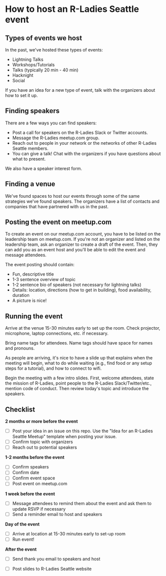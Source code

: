 
How to host an R-Ladies Seattle event
==========================

## Types of events we host

In the past, we've hosted these types of events:

* Lightning Talks
* Workshops/Tutorials
* Talks (typically 20 min - 40 min)
* Hacknight
* Social

If you have an idea for a new type of event, talk with the organizers about how to set it up.

## Finding speakers

There are a few ways you can find speakers:

* Post a call for speakers on the R-Ladies Slack or Twitter accounts.
* Message the R-Ladies meetup.com group.
* Reach out to people in your network or the networks of other R-Ladies Seattle members.
* You can give a talk! Chat with the organizers if you have questions about what to present. 

We also have a speaker interest form. 

## Finding a venue

We've found spaces to host our events through some of the same strategies we've found speakers. The organizers have a list of contacts and companies that have partnered with us in the past.

## Posting the event on meetup.com

To create an event on our meetup.com account, you have to be listed on the leadership team on meetup.com. If you're not an organizer and listed on the leadership team, ask an organizer to create a draft of the event. Then, they can add you as an event host and you'll be able to edit the event and message attendees.

The event posting should contain:

* Fun, descriptive title
* 1-3 sentence overview of topic
* 1-2 sentence bio of speakers (not necessary for lightning talks)
* Details: location, directions (how to get in building), food availability, duration
* A picture is nice!

## Running the event

Arrive at the venue 15-30 minutes early to set up the room. Check projector, microphone, laptop connections, etc. if necessary. 

Bring name tags for attendees. Name tags should have space for names and pronouns. 

As people are arriving, it's nice to have a slide up that explains when the meeting will begin, what to do while waiting (e.g., find food or any setup steps for a tutorial), and how to connect to wifi. 

Begin the meeting with a few intro slides. First, welcome attendees, state the mission of R-Ladies, point people to the R-Ladies Slack/Twitter/etc., mention code of conduct. Then review today's topic and introduce the speakers.


## Checklist

**2 months or more before the event**

- [ ] Post your idea in an issue on this repo. Use the "Idea for an R-Ladies Seattle Meetup" template when posting your issue.
- [ ] Confirm topic with organizers
- [ ] Reach out to potential speakers

**1-2 months before the event**

- [ ] Confirm speakers
- [ ] Confirm date
- [ ] Confirm event space
- [ ] Post event on meetup.com

**1 week before the event**

- [ ] Message attendees to remind them about the event and ask them to update RSVP if necessary
- [ ] Send a reminder email to host and speakers

**Day of the event**

- [ ] Arrive at location at 15-30 minutes early to set-up room
- [ ] Run event! 

**After the event**

- [ ] Send thank you email to speakers and host
- [ ] Post slides to R-Ladies Seattle website









